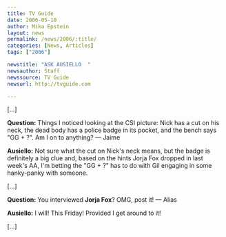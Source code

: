 ```yaml
---
title: TV Guide
date: 2006-05-10
author: Mika Epstein
layout: news
permalink: /news/2006/:title/
categories: [News, Articles]
tags: ["2006"]

newstitle: "ASK AUSIELLO  "
newsauthor: Staff  
newssource: TV Guide  
newsurl: http://tvguide.com  

---
```


[...]

**Question:** Things I noticed looking at the CSI picture: Nick has a cut on his neck, the dead body has a police badge in its pocket, and the bench says "GG + ?". Am I on to anything? &#8212; Jaime

**Ausiello:** Not sure what the cut on Nick's neck means, but the badge is definitely a big clue and, based on the hints Jorja Fox dropped in last week's AA, I'm betting the "GG + ?" has to do with Gil engaging in some hanky-panky with someone.

[...]

**Question:** You interviewed **Jorja Fox**? OMG, post it! &#8212; Alias

**Ausiello:** I will! This Friday! Provided I get around to it!

[...]

